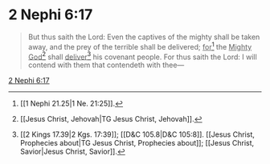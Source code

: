 # 2 Nephi 6:17

> But thus saith the Lord: Even the captives of the mighty shall be taken away, and the prey of the terrible shall be delivered; <u>for</u>[^a] the <u>Mighty God</u>[^b] shall <u>deliver</u>[^c] his covenant people. For thus saith the Lord: I will contend with them that contendeth with thee—

[2 Nephi 6:17](https://www.churchofjesuschrist.org/study/scriptures/bofm/2-ne/6?lang=eng&id=p17#p17)


[^a]: [[1 Nephi 21.25|1 Ne. 21:25]].  
[^b]: [[Jesus Christ, Jehovah|TG Jesus Christ, Jehovah]].  
[^c]: [[2 Kings 17.39|2 Kgs. 17:39]]; [[D&C 105.8|D&C 105:8]]. [[Jesus Christ, Prophecies about|TG Jesus Christ, Prophecies about]]; [[Jesus Christ, Savior|Jesus Christ, Savior]].  
